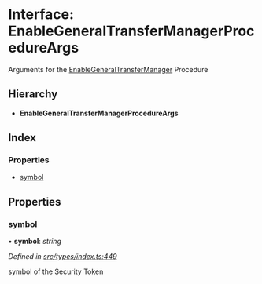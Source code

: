 # Interface: EnableGeneralTransferManagerProcedureArgs

Arguments for the [EnableGeneralTransferManager](../enums/_types_index_.proceduretype.md#enablegeneraltransfermanager) Procedure

## Hierarchy

* **EnableGeneralTransferManagerProcedureArgs**

## Index

### Properties

* [symbol](_types_index_.enablegeneraltransfermanagerprocedureargs.md#symbol)

## Properties

###  symbol

• **symbol**: *string*

*Defined in [src/types/index.ts:449](https://github.com/PolymathNetwork/polymath-sdk/blob/fb8c7c9/src/types/index.ts#L449)*

symbol of the Security Token
